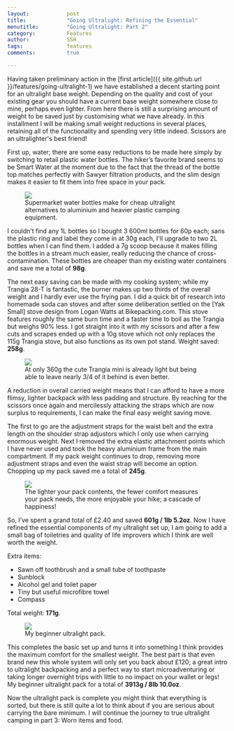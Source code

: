 ```yaml
---
layout:            post
title:             "Going Ultralight: Refining the Essential"
menutitle:         "Going Ultralight: Part 2"
category:          Features
author:            SSH
tags:              features  
comments:          true

---
```


Having taken preliminary action in the [first article]({{ site.github.url }}/features/going-ultralight-1) we have established a decent starting point for an ultralight base weight.  Depending on the quality and cost of your existing gear you should have a current base weight somewhere close to mine, perhaps even lighter.  From here there is still a surprising amount of weight to be saved just by customising what we have already.  In this installment I will be making small weight reductions in several places, retaining all of the functionality and spending very little indeed. Scissors are an ultralighter's best friend!

First up, water; there are some easy reductions to be made here simply by switching to retail plastic water bottles.  The hiker’s favorite brand seems to be Smart Water at the moment due to the fact that the thread of the bottle top matches perfectly with Sawyer filtration products, and the slim design makes it easier to fit them into free space in your pack.

<figure>
<img src="{{ site.github.url }}/media/img/ultralight2/watercontainers.jpg" />
<figcaption>Supermarket water bottles make for cheap ultralight alternatives to aluminium and heavier plastic camping equipment.</figcaption>
</figure> 

I couldn’t find any 1L bottles so I bought 3 600ml bottles for 60p each; sans the plastic ring and label they come in at 30g each, I'll upgrade to two 2L bottles when I can find them.  I added a 7g scoop because it makes filling the bottles in a stream much easier, really reducing the chance of cross-contamination.  These bottles are cheaper than my existing water containers and save me a total of **98g**. 

The next easy saving can be made with my cooking system; while my Trangia 28-T is fantastic, the burner makes up two thirds of the overall weight and I hardly ever use the frying pan.  I did a quick bit of research into homemade soda can stoves and after some deliberation settled on the [Yak Small] stove design from Logan Watts at Bikepacking.com. This stove features roughly the same burn time and a faster time to boil as the Trangia but weighs 90% less. I got straight into it with my scissors and after a few cuts and scrapes ended up with a 10g stove which not only replaces the 115g Trangia stove, but also functions as its own pot stand. Weight saved: **258g**.

<figure>
<img src="{{ site.github.url }}/media/img/ultralight2/cookset.jpg" />
<figcaption>At only 360g the cute Trangia mini is already light but being able to leave nearly 3/4 of it behind is even better.</figcaption>
</figure> 

A reduction in overall carried weight means that I can afford to have a more flimsy, lighter backpack with less padding and structure.  By reaching for the scissors once again and mercilessly attacking the straps which are now surplus to requirements, I can make the final easy weight saving move.  

The first to go are the adjustment straps for the waist belt and the extra length on the shoulder strap adjustors which I only use when carrying enormous weight.  Next I removed the extra elastic attachment points which I have never used and took the heavy aluminium frame from the main compartment. 
If my pack weight continues to drop, removing more adjustment straps and even the waist strap will become an option. Chopping up my pack saved me a total of **245g**.

<figure>
<img src="{{ site.github.url }}/media/img/ultralight2/pack.jpg" />
<figcaption>The lighter your pack contents, the fewer comfort measures your pack needs, the more enjoyable your hike; a cascade of happiness!</figcaption>
</figure> 

So, I’ve spent a grand total of £2.40 and saved **601g / 1lb 5.2oz**. Now I have refined the essential components of my ultralight set up, I am going to add a small bag of toiletries and quality of life improvers which I think are well worth the weight.  

Extra items:

- Sawn off toothbrush and a small tube of toothpaste
- Sunblock
- Alcohol gel and toilet paper
- Tiny but useful microfibre towel
- Compass

Total weight: **171g**.

<figure>
<img src="{{ site.github.url }}/media/img/ultralight2/complete.jpg" />
<figcaption>My beginner ultralight pack.</figcaption>
</figure> 

This completes the basic set up and turns it into something I think provides the maximum comfort for the smallest weight.  The best part is that even brand new this whole system will only set you back about £120; a great intro to ultralight backpacking and a perfect way to start microadventuring or taking longer overnight trips with little to no impact on your wallet or legs! My  beginner ultralight pack for a total of **3913g / 8lb 10.0oz**.  

Now the ultralight pack is complete you might think that everything is sorted, but there is still quite a lot to think about if you are serious about carrying the bare minimum.  I will continue the journey to true ultralight camping in part 3: Worn items and food.